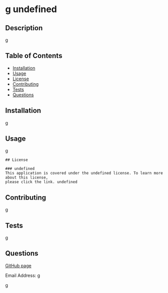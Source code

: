 # g undefined
  
  ## Description

  g

  ## Table of Contents

  * [Installation](#installation)
  * [Usage](#usage)
  * [License](#license)
  * [Contributing](#contributing)
  * [Tests](#tests)
  * [Questions](#questions)
  
  ## Installation
  
  g

  ## Usage

  g

  
    ## License 

    ### undefined
    This application is covered under the undefined license. To learn more about this license,
    please click the link. undefined
    

  ## Contributing

  g

  ## Tests

  g

  ## Questions

  [GitHub page](https://github.com/g)
  
  Email Address: g

  g
